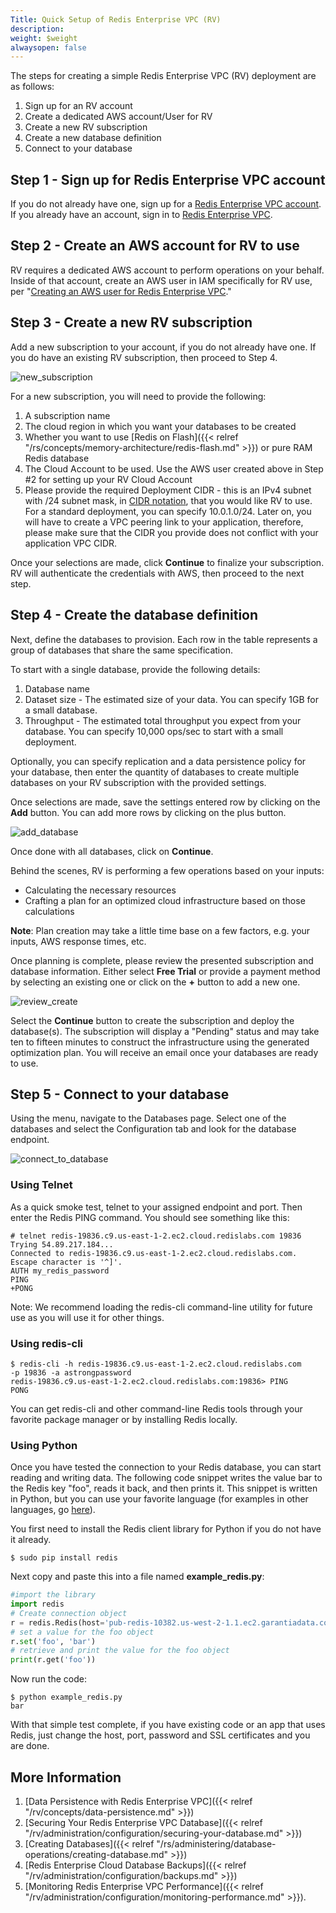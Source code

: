 ```yaml
---
Title: Quick Setup of Redis Enterprise VPC (RV)
description: 
weight: $weight
alwaysopen: false
---
```

The steps for creating a simple Redis Enterprise VPC (RV) deployment are
as follows:

1. Sign up for an RV account
1. Create a dedicated AWS account/User for RV
1. Create a new RV subscription
1. Create a new database definition
1. Connect to your database

## Step 1 - Sign up for Redis Enterprise VPC account

If you do not already have one, sign up for a [Redis Enterprise VPC
account](https://app.redislabs.com/#/sign-up/tabs/redis-cloud?product=redis-cloud-private).\
If you already have an account, sign in to [Redis Enterprise
VPC](https://app.redislabs.com/#/login?).

## Step 2 - Create an AWS account for RV to use

RV requires a dedicated AWS account to perform operations on your
behalf. Inside of that account, create an AWS user in IAM specifically
for RV use, per "[Creating an AWS user for Redis Enterprise
VPC](com/rv/how-to/creating-aws-user-redis-cloud-private/)."

## Step 3 - Create a new RV subscription

Add a new subscription to your account, if you do not already have one.
If you do have an existing RV subscription, then proceed to Step 4.

![new_subscription](/images/rv/new_subscription.png?width=800&height=406)

For a new subscription, you will need to provide the following:

1. A subscription name
1. The cloud region in which you want your databases to be created
1. Whether you want to use [Redis on
    Flash]({{< relref "/rs/concepts/memory-architecture/redis-flash.md" >}})
    or pure RAM Redis database
1. The Cloud Account to be used. Use the AWS user created above in Step
    #2 for setting up your RV Cloud Account
1. Please provide the required Deployment CIDR - this is an IPv4
    subnet with /24 subnet mask, in [CIDR
    notation](https://en.wikipedia.org/wiki/Classless_Inter-Domain_Routing#CIDR_notation),
    that you would like RV to use. For a standard deployment, you can
    specify 10.0.1.0/24. Later on, you will have to create a VPC peering
    link to your application, therefore, please make sure that the CIDR
    you provide does not conflict with your application VPC CIDR.

Once your selections are made, click **Continue** to finalize your
subscription. RV will authenticate the credentials with AWS, then
proceed to the next step.

## Step 4 - Create the database definition

Next, define the databases to provision. Each row in the table
represents a group of databases that share the same specification.

To start with a single database, provide the following details:

1. Database name
1. Dataset size - The estimated size of your data. You can specify 1GB
    for a small database.
1. Throughput - The estimated total throughput you expect from your
    database. You can specify 10,000 ops/sec to start with a small
    deployment.

Optionally, you can specify replication and a data persistence policy
for your database, then enter the quantity of databases to create
multiple databases on your RV subscription with the provided settings.

Once selections are made, save the settings entered row by clicking on
the **Add** button. You can add more rows by clicking on the plus
button.

![add_database](/images/rv/add_database.png?width=800&height=444)

Once done with all databases, click on **Continue**.

Behind the scenes, RV is performing a few operations based on your
inputs:

- Calculating the necessary resources
- Crafting a plan for an optimized cloud infrastructure based on those
    calculations

**Note**: Plan creation may take a little time base on a few factors,
e.g. your inputs, AWS response times, etc.

Once planning is complete, please review the presented subscription and
database information. Either select **Free Trial** or provide a payment
method by selecting an existing one or click on the **+** button to add
a new one.

![review_create](/images/rv/review_create.png?width=800&height=594)

Select the **Continue** button to create the subscription and deploy the
database(s). The subscription will display a "Pending" status and may
take ten to fifteen minutes to construct the infrastructure using the
generated optimization plan. You will receive an email once your
databases are ready to use.

## Step 5 - Connect to your database

Using the menu, navigate to the Databases page. Select one of the
databases and select the Configuration tab and look for the database
endpoint.

![connect_to_database](/images/rv/connect_to_database.png?width=800&height=599)

### Using Telnet

As a quick smoke test, telnet to your assigned endpoint and port. Then
enter the Redis PING command. You should see something like this:

```src
# telnet redis-19836.c9.us-east-1-2.ec2.cloud.redislabs.com 19836
Trying 54.89.217.184...
Connected to redis-19836.c9.us-east-1-2.ec2.cloud.redislabs.com.
Escape character is '^]'.
AUTH my_redis_password
PING
+PONG
```

Note: We recommend loading the redis-cli command-line utility for future
use as you will use it for other things.

### Using redis-cli

```src
$ redis-cli -h redis-19836.c9.us-east-1-2.ec2.cloud.redislabs.com 
-p 19836 -a astrongpassword
redis-19836.c9.us-east-1-2.ec2.cloud.redislabs.com:19836> PING
PONG
```

You can get redis-cli and other command-line Redis tools through your
favorite package manager or by installing Redis locally.

### Using Python

Once you have tested the connection to your Redis database, you can
start reading and writing data. The following code snippet writes the
value bar to the Redis key "foo", reads it back, and then prints it.
This snippet is written in Python, but you can use your favorite
language (for examples in other languages, go
[here](/resources/how-to-redis-enterprise/)).

You first need to install the Redis client library for Python if you do
not have it already.

```src
$ sudo pip install redis
```

Next copy and paste this into a file named
**example_redis.py**:

```python
#import the library
import redis 
# Create connection object
r = redis.Redis(host='pub-redis-10382.us-west-2-1.1.ec2.garantiadata.com', port=10382)
# set a value for the foo object
r.set('foo', 'bar')
# retrieve and print the value for the foo object
print(r.get('foo'))
```

Now run the code:

```src
$ python example_redis.py
bar
```

With that simple test complete, if you have existing code or an app that
uses Redis, just change the host, port, password and SSL certificates
and you are done.

## More Information

1. [Data Persistence with Redis Enterprise
    VPC]({{< relref "/rv/concepts/data-persistence.md" >}})
1. [Securing Your Redis Enterprise VPC
    Database]({{< relref "/rv/administration/configuration/securing-your-database.md" >}})
1. [Creating
    Databases]({{< relref "/rs/administering/database-operations/creating-database.md" >}})
1. [Redis Enterprise Cloud Database
    Backups]({{< relref "/rv/administration/configuration/backups.md" >}})
1. [Monitoring Redis Enterprise VPC
    Performance]({{< relref "/rv/administration/configuration/monitoring-performance.md" >}}).
